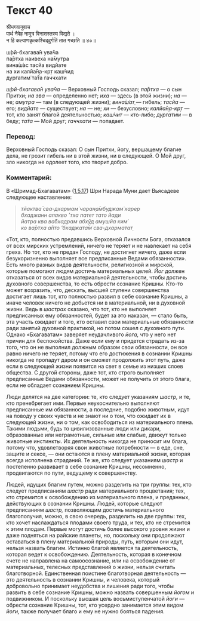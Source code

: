 # Текст 40

श्रीभगवानुवाच  
पार्थ नैवेह नामुत्र विनाशस्तस्य विद्यते ।  
न हि कल्याणकृत्कश्चिद्‌दुर्गतिं तात गच्छति ॥ ४०॥

ш́рӣ-бхагава̄н ува̄ча  
па̄ртха наивеха на̄мутра  
вина̄ш́ас тасйа видйате  
на хи калйа̄н̣а-кр̣т каш́чид  
дургатим̇ та̄та гаччхати

_ш́рӣ-бхагава̄н ува̄ча_ — Верховный Господь сказал; _па̄ртха_ — о сын Притхи; _на эва_ — определенно нет; _иха_ — здесь (в этой жизни); _на_ — не; _амутра_ — там (в следующей жизни); _вина̄ш́ат̣_ — гибель; _тасйа_ — его; _видйате_ — существует; _на_ — не; _хи_ — безусловно; _калйа̄н̣а-кр̣т_ — тот, кто занят благой деятельностью; _каш́чит_ — кто-либо; _дургатим_ — в беду; _та̄та_ — Мой друг; _гаччхати_ — попадает.

### Перевод:

Верховный Господь сказал: О сын Притхи, йогу, вершащему благие дела, не грозит гибель ни в этой жизни, ни в следующей. О Мой друг, зло никогда не одолеет того, кто творит добро.

### Комментарий:

В «Шримад-Бхагаватам» ([1.5.17](#)) Шри Нарада Муни дает Вьясадеве следующее наставление:

> _тйактва̄ сва-дхармам̇ чаран̣а̄мбуджам̇ харер  
> бхаджанн апакво ’тха патет тато йади  
> йатра ква ва̄бхадрам абхӯд амушйа ким̇  
> ко ва̄ртха а̄пто ’бхаджата̄м̇ сва-дхарматат̣_

«Тот, кто, полностью предавшись Верховной Личности Бога, отказался от всех мирских устремлений, ничего не теряет и не навлекает на себя греха. Но тот, кто не предан Господу, не достигнет ничего, даже если безукоризненно выполняет все предписанные Ведами обязанности». Есть много разных видов деятельности, религиозной и мирской, которые помогают людям достичь материальных целей. _Йог_ должен отказаться от всех видов материальной деятельности, чтобы достичь духовного совершенства, то есть обрести сознание Кришны. Кто-то может возразить, что, дескать, высшей ступени совершенства достигает лишь тот, кто полностью развил в себе сознание Кришны, а иначе человек ничего не добьется ни в материальной, ни в духовной жизни. Ведь в _шастрах_ сказано, что тот, кто не выполняет предписанных ему обязанностей, будет за это наказан, — стало быть, эта участь ожидает и того, кто оставил свои материальные обязанности ради занятий духовной практикой, но потом сошел с духовного пути. Однако «Бхагаватам» заверяет неудачливого _йога,_ что у него нет причин для беспокойства. Даже если ему и придется страдать из-за того, что он не выполнил должным образом свои обязанности, он все равно ничего не теряет, потому что его достижения в сознании Кришны никогда не пропадут даром и он сможет продолжить этот путь, даже если в следующей жизни появится на свет в семье из низших слоев общества. С другой стороны, даже тот, кто строго выполняет предписанные Ведами обязанности, может не получить от этого блага, если не обладает сознанием Кришны.

Люди делятся на две категории: те, кто следует указаниям _шастр,_ и те, кто пренебрегает ими. Первые неукоснительно выполняют предписанные им обязанности, а последние, подобно животным, идут на поводу у своих чувств и не знают ни о том, что ожидает их в следующей жизни, ни о том, как освободиться из материального плена. Такими людьми, будь то цивилизованные люди или дикари, образованные или неграмотные, сильные или слабые, движут только животные инстинкты. Их деятельность никогда не приносит им блага, потому что, удовлетворяя свои животные потребности — в еде, сне, защите и сексе, — они остаются в плену материальной жизни, которая всегда исполнена страданий. Те же, кто следует указаниям _шастр_ и постепенно развивает в себе сознание Кришны, несомненно, продвигаются по пути, ведущему к совершенству.

Людей, идущих благим путем, можно разделить на три группы: тех, кто следует предписаниям _шастр_ ради материального процветания; тех, кто стремится к освобождению из материального плена, и преданных, действующих в сознании Кришны. Людей, которые следуют предписаниям _шастр,_ позволяющим достичь материального благополучия, можно, в свою очередь, разделить на две группы: тех, кто хочет наслаждаться плодами своего труда, и тех, кто не стремится к этим плодам. Первые могут достичь более высокого уровня жизни и даже подняться на райские планеты, но, поскольку они продолжают оставаться в плену материальной природы, путь, которым они идут, нельзя назвать благим. Истинно благой является та деятельность, которая ведет к освобождению. Деятельность, которая в конечном счете не направлена на самоосознание, или на освобождение от материальных, телесных представлений о жизни, нельзя считать благотворной. Единственная поистине благотворная деятельность — это деятельность в сознании Кришны, и человека, который добровольно принимает неудобства и лишения ради того, чтобы развить в себе сознание Кришны, можно назвать совершенным _йогом_ и подвижником. И поскольку высшая цель восьмиступенчатой _йоги_ — обрести сознание Кришны, тот, кто усердно занимается этим видом _йоги,_ также получает благо и ему не нужно бояться падения.